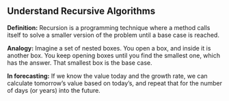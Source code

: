 ## Understand Recursive Algorithms

**Definition:**
Recursion is a programming technique where a method calls itself to solve a smaller version of the problem until a base case is reached.

**Analogy:**
Imagine a set of nested boxes. You open a box, and inside it is another box. You keep opening boxes until you find the smallest one, which has the answer. That smallest box is the base case.

**In forecasting:**
If we know the value today and the growth rate, we can calculate tomorrow’s value based on today’s, and repeat that for the number of days (or years) into the future.